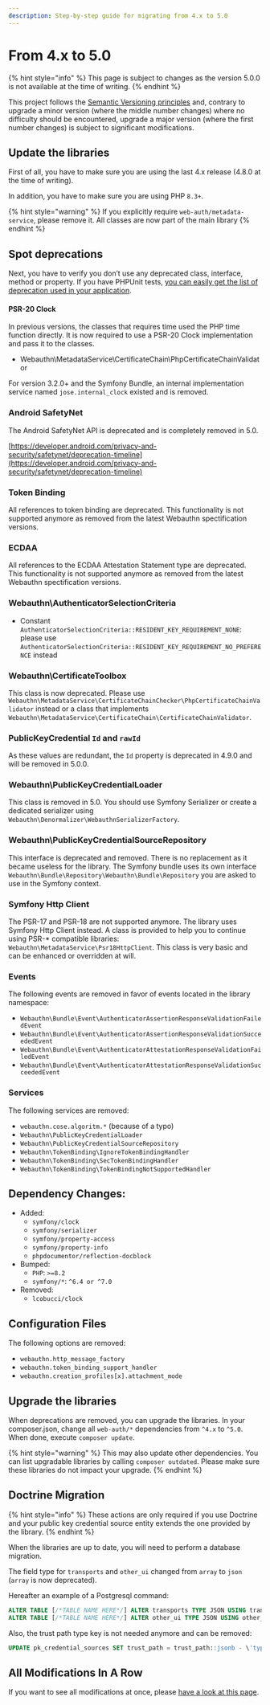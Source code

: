 ```yaml
---
description: Step-by-step guide for migrating from 4.x to 5.0
---
```


# From 4.x to 5.0

{% hint style="info" %}
This page is subject to changes as the version 5.0.0 is not available at the time of writing.
{% endhint %}

This project follows the [Semantic Versioning principles](https://semver.org) and, contrary to upgrade a minor version (where the middle number changes) where no difficulty should be encountered, upgrade a major version (where the first number changes) is subject to significant modifications.

## Update the libraries <a href="#update-the-libraries" id="update-the-libraries"></a>

First of all, you have to make sure you are using the last 4.x release (4.8.0 at the time of writing).

In addition, you have to make sure you are using PHP `8.3+`.

{% hint style="warning" %}
If you explicitly require `web-auth/metadata-service`, please remove it. All classes are now part of the main library
{% endhint %}

## Spot deprecations <a href="#spot-deprecations" id="spot-deprecations"></a>

Next, you have to verify you don’t use any deprecated class, interface, method or property. If you have PHPUnit tests, [you can easily get the list of deprecation used in your application](https://symfony.com/doc/current/components/phpunit_bridge.html).

#### PSR-20 Clock

In previous versions, the classes that requires time used the PHP time function directly. It is now required to use a PSR-20 Clock implementation and pass it to the classes.

* Webauthn\MetadataService\CertificateChain\PhpCertificateChainValidator

For version 3.2.0+ and the Symfony Bundle, an internal implementation service named `jose.internal_clock` existed and is removed.

### Android SafetyNet

The Android SafetyNet API is deprecated and is completely removed in 5.0.

[https://developer.android.com/privacy-and-security/safetynet/deprecation-timeline](https://developer.android.com/privacy-and-security/safetynet/deprecation-timeline)

### Token Binding

All references to token binding are deprecated. This functionality is not supported anymore as removed from the latest Webauthn spectification versions.

### ECDAA

All references to the ECDAA Attestation Statement type are deprecated. This functionality is not supported anymore as removed from the latest Webauthn spectification versions.

### Webauthn\AuthenticatorSelectionCriteria

* Constant `AuthenticatorSelectionCriteria::RESIDENT_KEY_REQUIREMENT_NONE`: please use `AuthenticatorSelectionCriteria::RESIDENT_KEY_REQUIREMENT_NO_PREFERENCE` instead

### Webauthn\CertificateToolbox

This class is now deprecated. Please use `Webauthn\MetadataService\CertificateChainChecker\PhpCertificateChainValidator` instead or a class that implements `Webauthn\MetadataService\CertificateChain\CertificateChainValidator`.

### PublicKeyCredential `Id` and `rawId`

As these values are redundant, the `Id` property is deprecated in 4.9.0 and will be removed in 5.0.0.

### Webauthn\PublicKeyCredentialLoader

This class is removed in 5.0. You should use Symfony Serializer or create a dedicated serializer using `Webauthn\Denormalizer\WebauthnSerializerFactory`.

### Webauthn\PublicKeyCredentialSourceRepository

This interface is deprecated and removed. There is no replacement as it became useless for the library. The Symfony bundle uses its own interface `Webauthn\Bundle\Repository\Webauthn\Bundle\Repository` you are asked to use in the Symfony context.

### Symfony Http Client

The PSR-17 and PSR-18 are not supported anymore. The library uses Symfony Http Client instead. A class is provided to help you to continue using PSR-\* compatible libraries: `Webauthn\MetadataService\Psr18HttpClient`. This class is very basic and can be enhanced or overridden at will.

### Events

The following events are removed in favor of events located in the library namespace:

* `Webauthn\Bundle\Event\AuthenticatorAssertionResponseValidationFailedEvent`
* `Webauthn\Bundle\Event\AuthenticatorAssertionResponseValidationSucceededEvent`
* `Webauthn\Bundle\Event\AuthenticatorAttestationResponseValidationFailedEvent`
* `Webauthn\Bundle\Event\AuthenticatorAttestationResponseValidationSucceededEvent`

### Services

The following services are removed:

* `webauthn.cose.algoritm.*` (because of a typo)
* `Webauthn\PublicKeyCredentialLoader`
* `Webauthn\PublicKeyCredentialSourceRepository`
* `Webauthn\TokenBinding\IgnoreTokenBindingHandler`
* `Webauthn\TokenBinding\SecTokenBindingHandler`
* `Webauthn\TokenBinding\TokenBindingNotSupportedHandler`

## Dependency Changes:

* Added:
  * `symfony/clock`
  * `symfony/serializer`
  * `symfony/property-access`
  * `symfony/property-info`
  * `phpdocumentor/reflection-docblock`
* Bumped:
  * `PHP`: `>=8.2`
  * `symfony/*`: `^6.4 or ^7.0`
* Removed:
  * `lcobucci/clock`

## Configuration Files <a href="#upgrade-the-libraries" id="upgrade-the-libraries"></a>

The following options are removed:

* `webauthn.http_message_factory`
* `webauthn.token_binding_support_handler`
* `webauthn.creation_profiles[x].attachment_mode`

## Upgrade the libraries <a href="#upgrade-the-libraries" id="upgrade-the-libraries"></a>

When deprecations are removed, you can upgrade the libraries. In your composer.json, change all `web-auth/*` dependencies from `^4.x` to `^5.0`. When done, execute `composer update`.

{% hint style="warning" %}
This may also update other dependencies. You can list upgradable libraries by calling `composer outdated`. Please make sure these libraries do not impact your upgrade.
{% endhint %}

## Doctrine Migration

{% hint style="info" %}
These actions are only required if you use Doctrine and your public key credential source entity extends the one provided by the library.
{% endhint %}

When the libraries are up to date, you will need to perform a database migration.

The field type for `transports` and `other_ui` changed from `array` to `json` (`array` is now deprecated).

Hereafter an example of a Postgresql command:

```sql
ALTER TABLE [/*TABLE NAME HERE*/] ALTER transports TYPE JSON USING transports::JSON;
ALTER TABLE [/*TABLE NAME HERE*/] ALTER other_ui TYPE JSON USING other_ui::JSON;
```

Also, the trust path type key is not needed anymore and can be removed:

```sql
UPDATE pk_credential_sources SET trust_path = trust_path::jsonb - \'type\';
```

## All Modifications In A Row

If you want to see all modifications at once, please [have a look at this page](https://github.com/web-auth/webauthn-framework/compare/4.0.x...5.0.x).
